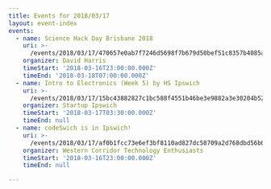 ```yaml
---
title: Events for 2018/03/17
layout: event-index
events:
  - name: Science Hack Day Brisbane 2018
    uri: >-
      /events/2018/03/17/470657e0ab7f7246d5698f7b679d50bef51c8357b4085a9b18a8a9dcdbe9ec64
    organizer: David Harris
    timeStart: '2018-03-16T23:00:00.000Z'
    timeEnd: '2018-03-18T07:00:00.000Z'
  - name: Intro to Electronics (Week 5) by HS Ipswich
    uri: >-
      /events/2018/03/17/15bc43882827c1bc588f4551b46be3e9882a3e30204b522edd3c61040e62ee76
    organizer: Startup Ipswich
    timeStart: '2018-03-17T03:30:00.000Z'
    timeEnd: null
  - name: codeSwich is in Ipswich!
    uri: >-
      /events/2018/03/17/af0b1fcc73e6ef3bf8110ad827dc58709a2d768dbd56b0d066db61881f738f44
    organizer: Western Corridor Technology Enthusiasts
    timeStart: '2018-03-16T23:00:00.000Z'
    timeEnd: null

---
```

